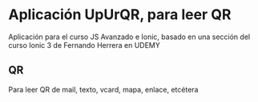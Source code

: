 # Aplicación UpUrQR, para leer QR
Aplicación para el curso JS Avanzado e Ionic,
basado en una sección del curso Ionic 3
de Fernando Herrera en UDEMY

## QR 
Para leer QR de mail, texto, vcard, mapa, enlace, etcétera
